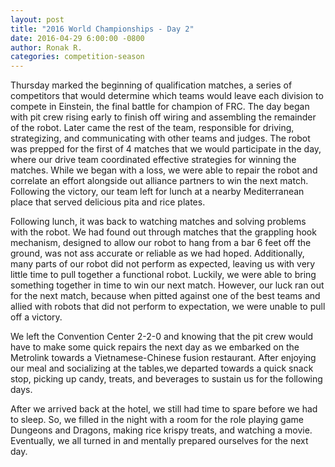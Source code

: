 ```yaml
---
layout: post
title: "2016 World Championships - Day 2"
date: 2016-04-29 6:00:00 -0800
author: Ronak R.
categories: competition-season
---
```


Thursday marked the beginning of qualification matches, a series of competitors that would determine which teams would leave each division to compete in Einstein, the final battle for champion of FRC. The day began with pit crew rising early to finish off wiring and assembling the remainder of the robot. Later came the rest of the team, responsible for driving, strategizing, and communicating with other teams and judges. The robot was prepped for the first of 4 matches that we would participate in the day, where our drive team coordinated effective strategies for winning the matches. While we began with a loss, we were able to repair the robot and correlate an effort alongside out alliance partners to win the next match. Following the victory, our team left for lunch at a nearby Mediterranean place that served delicious pita and rice plates.

Following lunch, it was back to watching matches and solving problems with the robot. We had found out through matches that the grappling hook mechanism, designed to allow our robot to hang from a bar 6 feet off the ground, was not ass accurate or reliable as we had hoped. Additionally, many parts of our robot did not perform as expected, leaving us with very little time to pull together a functional robot. Luckily, we were able to bring something together in time to win our next match. However, our luck ran out for the next match, because when pitted against one of the best teams and allied with robots that did not perform to expectation, we were unable to pull off a victory.

We left the Convention Center 2-2-0 and knowing that the pit crew would have to make some quick repairs the next day as we embarked on the Metrolink towards a Vietnamese-Chinese fusion restaurant. After enjoying our meal and socializing at the tables,we departed towards a quick snack stop, picking up candy, treats, and beverages to sustain us for the following days.

After we arrived back at the hotel, we still had time to spare before we had to sleep. So, we filled in the night with a room for the role playing game Dungeons and Dragons, making rice krispy treats, and watching a movie. Eventually, we all turned in and mentally prepared ourselves for the next day.
